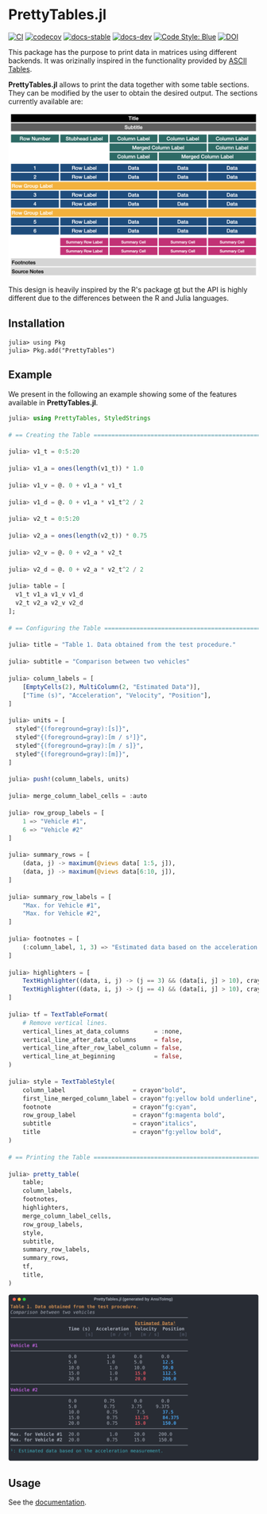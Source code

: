 # PrettyTables.jl

[![CI](https://github.com/ronisbr/PrettyTables.jl/actions/workflows/ci.yml/badge.svg)](https://github.com/ronisbr/PrettyTables.jl/actions/workflows/ci.yml)
[![codecov](https://codecov.io/gh/ronisbr/PrettyTables.jl/branch/master/graph/badge.svg)](https://codecov.io/gh/ronisbr/PrettyTables.jl)
[![docs-stable](https://img.shields.io/badge/docs-stable-blue.svg)][docs-stable-url]
[![docs-dev](https://img.shields.io/badge/docs-dev-blue.svg)][docs-dev-url]
[![Code Style: Blue](https://img.shields.io/badge/code%20style-blue-4495d1.svg)](https://github.com/invenia/BlueStyle)
[![DOI](https://zenodo.org/badge/165340490.svg)](https://zenodo.org/doi/10.5281/zenodo.10015722)

This package has the purpose to print data in matrices using different backends. It was
orizinally inspired in the functionality provided by
[ASCII Tables](https://ozh.github.io/ascii-tables/).

**PrettyTables.jl** allows to print the data together with some table sections. They can be
modified by the user to obtain the desired output. The sections currently available are:

![Table Design](./docs/src/assets/table_design.png)

This design is heavily inspired by the R's package [gt](https://github.com/rstudio/gt/) but
the API is highly different due to the differences between the R and Julia languages.

## Installation

```julia-repl
julia> using Pkg
julia> Pkg.add("PrettyTables")
```

## Example

We present in the following an example showing some of the features available in
**PrettyTables.jl**.

```julia
julia> using PrettyTables, StyledStrings

# == Creating the Table ====================================================================

julia> v1_t = 0:5:20

julia> v1_a = ones(length(v1_t)) * 1.0

julia> v1_v = @. 0 + v1_a * v1_t

julia> v1_d = @. 0 + v1_a * v1_t^2 / 2

julia> v2_t = 0:5:20

julia> v2_a = ones(length(v2_t)) * 0.75

julia> v2_v = @. 0 + v2_a * v2_t

julia> v2_d = @. 0 + v2_a * v2_t^2 / 2

julia> table = [
  v1_t v1_a v1_v v1_d
  v2_t v2_a v2_v v2_d
];

# == Configuring the Table =================================================================

julia> title = "Table 1. Data obtained from the test procedure."

julia> subtitle = "Comparison between two vehicles"

julia> column_labels = [
    [EmptyCells(2), MultiColumn(2, "Estimated Data")],
    ["Time (s)", "Acceleration", "Velocity", "Position"],
]

julia> units = [
  styled"{(foreground=gray):[s]}",
  styled"{(foreground=gray):[m / s²]}",
  styled"{(foreground=gray):[m / s]}",
  styled"{(foreground=gray):[m]}",
]

julia> push!(column_labels, units)

julia> merge_column_label_cells = :auto

julia> row_group_labels = [
    1 => "Vehicle #1",
    6 => "Vehicle #2"
]

julia> summary_rows = [
    (data, j) -> maximum(@views data[ 1:5, j]),
    (data, j) -> maximum(@views data[6:10, j]),
]

julia> summary_row_labels = [
    "Max. for Vehicle #1",
    "Max. for Vehicle #2",
]

julia> footnotes = [
    (:column_label, 1, 3) => "Estimated data based on the acceleration measurement."
]

julia> highlighters = [
    TextHighlighter((data, i, j) -> (j == 3) && (data[i, j] > 10), crayon"fg:red bold")
    TextHighlighter((data, i, j) -> (j == 4) && (data[i, j] > 10), crayon"fg:blue bold")
]

julia> tf = TextTableFormat(
    # Remove vertical lines.
    vertical_lines_at_data_columns       = :none,
    vertical_line_after_data_columns     = false,
    vertical_line_after_row_label_column = false,
    vertical_line_at_beginning           = false,
)

julia> style = TextTableStyle(
    column_label                   = crayon"bold",
    first_line_merged_column_label = crayon"fg:yellow bold underline",
    footnote                       = crayon"fg:cyan",
    row_group_label                = crayon"fg:magenta bold",
    subtitle                       = crayon"italics",
    title                          = crayon"fg:yellow bold",
)

# == Printing the Table ====================================================================

julia> pretty_table(
    table;
    column_labels,
    footnotes,
    highlighters,
    merge_column_label_cells,
    row_group_labels,
    style,
    subtitle,
    summary_row_labels,
    summary_rows,
    tf,
    title,
)
```

![PrettyTables.jl example](./docs/src/assets/welcome_figure.svg)

## Usage

See the [documentation][docs-stable-url].

[docs-dev-url]: https://ronisbr.github.io/PrettyTables.jl/dev
[docs-stable-url]: https://ronisbr.github.io/PrettyTables.jl/stable
